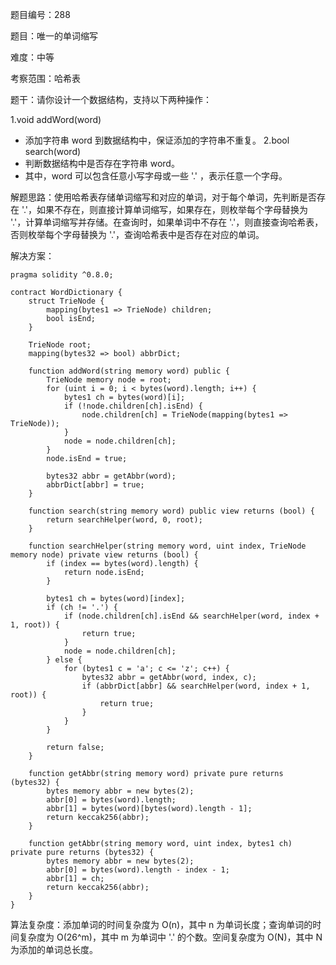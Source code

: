 题目编号：288

题目：唯一的单词缩写

难度：中等

考察范围：哈希表

题干：请你设计一个数据结构，支持以下两种操作：

1.void addWord(word)
  - 添加字符串 word 到数据结构中，保证添加的字符串不重复。
2.bool search(word)
  - 判断数据结构中是否存在字符串 word。
  - 其中，word 可以包含任意小写字母或一些 '.' ，表示任意一个字母。

解题思路：使用哈希表存储单词缩写和对应的单词，对于每个单词，先判断是否存在 '.'，如果不存在，则直接计算单词缩写，如果存在，则枚举每个字母替换为 '.'，计算单词缩写并存储。在查询时，如果单词中不存在 '.'，则直接查询哈希表，否则枚举每个字母替换为 '.'，查询哈希表中是否存在对应的单词。

解决方案：

```solidity
pragma solidity ^0.8.0;

contract WordDictionary {
    struct TrieNode {
        mapping(bytes1 => TrieNode) children;
        bool isEnd;
    }
    
    TrieNode root;
    mapping(bytes32 => bool) abbrDict;
    
    function addWord(string memory word) public {
        TrieNode memory node = root;
        for (uint i = 0; i < bytes(word).length; i++) {
            bytes1 ch = bytes(word)[i];
            if (!node.children[ch].isEnd) {
                node.children[ch] = TrieNode(mapping(bytes1 => TrieNode));
            }
            node = node.children[ch];
        }
        node.isEnd = true;
        
        bytes32 abbr = getAbbr(word);
        abbrDict[abbr] = true;
    }
    
    function search(string memory word) public view returns (bool) {
        return searchHelper(word, 0, root);
    }
    
    function searchHelper(string memory word, uint index, TrieNode memory node) private view returns (bool) {
        if (index == bytes(word).length) {
            return node.isEnd;
        }
        
        bytes1 ch = bytes(word)[index];
        if (ch != '.') {
            if (node.children[ch].isEnd && searchHelper(word, index + 1, root)) {
                return true;
            }
            node = node.children[ch];
        } else {
            for (bytes1 c = 'a'; c <= 'z'; c++) {
                bytes32 abbr = getAbbr(word, index, c);
                if (abbrDict[abbr] && searchHelper(word, index + 1, root)) {
                    return true;
                }
            }
        }
        
        return false;
    }
    
    function getAbbr(string memory word) private pure returns (bytes32) {
        bytes memory abbr = new bytes(2);
        abbr[0] = bytes(word).length;
        abbr[1] = bytes(word)[bytes(word).length - 1];
        return keccak256(abbr);
    }
    
    function getAbbr(string memory word, uint index, bytes1 ch) private pure returns (bytes32) {
        bytes memory abbr = new bytes(2);
        abbr[0] = bytes(word).length - index - 1;
        abbr[1] = ch;
        return keccak256(abbr);
    }
}
```

算法复杂度：添加单词的时间复杂度为 O(n)，其中 n 为单词长度；查询单词的时间复杂度为 O(26^m)，其中 m 为单词中 '.' 的个数。空间复杂度为 O(N)，其中 N 为添加的单词总长度。